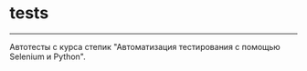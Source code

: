 # tests
--------
Автотесты с курса степик "Автоматизация тестирования с помощью Selenium и Python".
